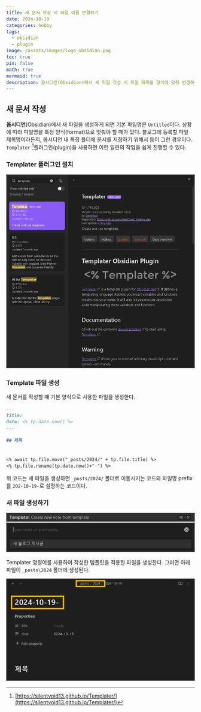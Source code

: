 ```yaml
---
title: 새 문서 작성 시 파일 이름 변경하기
date: 2024-10-19
categories: hobby
tags:
  - obsidian
  - plugin
image: /assets/images/logo_obsidian.png
toc: true
pin: false
math: true
mermaid: true
description: 옵시디언(Obsidian)에서 새 파일 작성 시 파일 제목을 형식에 맞춰 변경하는 방법을 알아본다.(feat. Templater).
---
```


## 새 문서 작성

**옵시디언**(Obsidian)에서 새 파일을 생성하게 되면 기본 파일명은 `Untitled`이다.  상황에 따라 파일명을 특정 양식(format)으로 맞춰야 할 때가 있다. 블로그에 등록할 파일 제목명이라든지, 옵시디언 내 특정 폴더에 문서를 저장하기 위해서 등이 그런 경우이다. `Templater` [^1]플러그인(plugin)을 사용하면 이런 일련의 작업을 쉽게 진행할 수 있다.

[^1]: [https://silentvoid13.github.io/Templater/](https://silentvoid13.github.io/Templater/)

### Templater 플러그인 설치

![](/assets/images/2024-10-19-rename-title-in-obsidian-templater.png)

### Template 파일 생성

새 문서를 작성할 때 기본 양식으로 사용한 파일을 생성한다.

```md
---
title: 
date: <% tp.date.now() %>
---

## 제목


<% await tp.file.move("_posts/2024/" + tp.file.title) %>
<% tp.file.rename(tp.date.now()+"-") %>
```

위 코드는 새 파일을 생성하면 `_posts/2024/` 폴더로 이동시키는 코드와 파일명 prefix를 `202-10-19-`로 설정하는 코드이다.

### 새 파일 생성하기

![](/assets/images/2024-10-19-rename-title-in-obsidian-new-note.png)
![](/assets/images/2024-10-19-rename-title-in-obsidian-new-note2.png)

Templater 명령어를 사용하여 작성한 템플릿을 적용한 파일을 생성한다. 그러면 아래 파일이 `_posts\2024` 폴더에 생성된다.

![](/assets/images/2024-10-19-rename-title-in-obsidian-new-note3.png)

